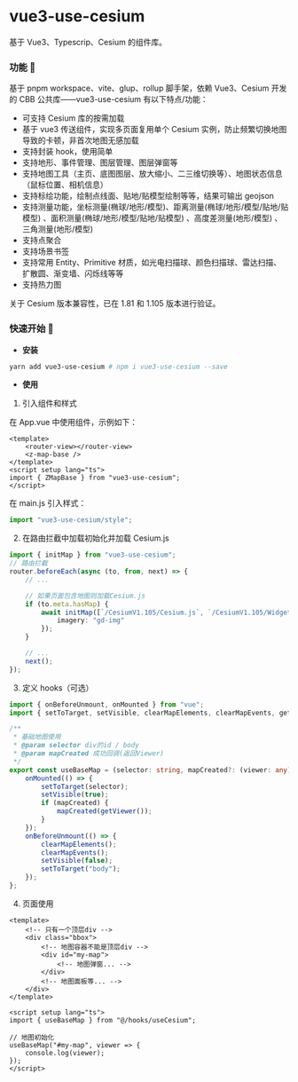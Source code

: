 # vue3-use-cesium

基于 Vue3、Typescrip、Cesium 的组件库。

### 功能 📖

基于 pnpm workspace、vite、glup、rollup 脚手架，依赖 Vue3、Cesium 开发的 CBB 公共库——vue3-use-cesium
有以下特点/功能：

- 可支持 Cesium 库的按需加载
- 基于 vue3 传送组件，实现多页面复用单个 Cesium 实例，防止频繁切换地图导致的卡顿，非首次地图无感加载
- 支持封装 hook，使用简单
- 支持地形、事件管理、图层管理、图层弹窗等
- 支持地图工具（主页、底图图层、放大缩小、二三维切换等）、地图状态信息（鼠标位置、相机信息）
- 支持标绘功能，绘制点线面、贴地/贴模型绘制等等，结果可输出 geojson
- 支持测量功能，坐标测量(椭球/地形/模型)、距离测量(椭球/地形/模型/贴地/贴模型) 、面积测量(椭球/地形/模型/贴地/贴模型) 、高度差测量(地形/模型) 、三角测量(地形/模型)
- 支持点聚合
- 支持场景书签
- 支持常用 Entity、Primitive 材质，如光电扫描球、颜色扫描球、雷达扫描、扩散圆、渐变墙、闪烁线等等
- 支持热力图

关于 Cesium 版本兼容性，已在 1.81 和 1.105 版本进行验证。

### 快速开始 📔

- **安装**

```bash
yarn add vue3-use-cesium # npm i vue3-use-cesium --save
```

- **使用**

1. 引入组件和样式

在 App.vue 中使用组件，示例如下：

```vue
<template>
	<router-view></router-view>
	<z-map-base />
</template>
<script setup lang="ts">
import { ZMapBase } from "vue3-use-cesium";
</script>
```

在 main.js 引入样式：

```typescript
import "vue3-use-cesium/style";
```

2. 在路由拦截中加载初始化并加载 Cesium.js

```typescript
import { initMap } from "vue3-use-cesium";
// 路由拦截
router.beforeEach(async (to, from, next) => {
	// ...

	// 如果页面包含地图则加载Cesium.js
	if (to.meta.hasMap) {
		await initMap([`/CesiumV1.105/Cesium.js`, `/CesiumV1.105/Widgets/widgets.css`], {
			imagery: "gd-img"
		});
	}

	// ...
	next();
});
```

3. 定义 hooks（可选）

```typescript
import { onBeforeUnmount, onMounted } from "vue";
import { setToTarget, setVisible, clearMapElements, clearMapEvents, getViewer } from "vue3-use-cesium";

/**
 * 基础地图使用
 * @param selector div的id / body
 * @param mapCreated 成功回调(返回Viewer)
 */
export const useBaseMap = (selector: string, mapCreated?: (viewer: any) => void) => {
	onMounted(() => {
		setToTarget(selector);
		setVisible(true);
		if (mapCreated) {
			mapCreated(getViewer());
		}
	});
	onBeforeUnmount(() => {
		clearMapElements();
		clearMapEvents();
		setVisible(false);
		setToTarget("body");
	});
};
```

4. 页面使用

```vue
<template>
	<!-- 只有一个顶层div -->
	<div class="bbox">
		<!-- 地图容器不能是顶层div -->
		<div id="my-map">
			<!-- 地图弹窗... -->
		</div>
		<!-- 地图面板等... -->
	</div>
</template>

<script setup lang="ts">
import { useBaseMap } from "@/hooks/useCesium";

// 地图初始化
useBaseMap("#my-map", viewer => {
	console.log(viewer);
});
</script>
```
